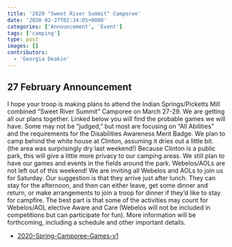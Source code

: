 ```yaml
---
title: '2020 "Sweet River Summit" Camporee'
date: '2020-02-27T02:34:05+0000'
categories: ['Announcement', 'Event']
tags: ['camping']
type: post
images: []
contributors:
  - 'Georgia Deakin'
---
```


27 February Announcement
------------------------

I hope your troop is making plans to attend the Indian Springs/Picketts Mill combined “Sweet River Summit” Camporee on March 27-29. We are getting all our plans together. Linked below you will find the probable games we will have. Some may not be “judged,” but most are focusing on “All Abilities” and the requirements for the Disabilities Awareness Merit Badge. We plan to camp behind the white house at Clinton, assuming it dries out a little bit. (the area was surprisingly dry last weekend!) Because Clinton is a public park, this will give a little more privacy to our camping areas. We still plan to have our games and events in the fields around the park. Webelos/AOLs are not left out of this weekend! We are inviting all Webelos and AOLs to join us for Saturday. Our suggestion is that they arrive just after lunch. They can stay for the afternoon, and then can either leave, get some dinner and return, or make arrangements to join a troop for dinner if they’d like to stay for campfire. The best part is that some of the activities may count for Webelos/AOL elective Aware and Care (Webelos will not be included in competitions but can participate for fun). More information will be forthcoming, including a schedule and other important details.

* [2020-Spring-Camporee-Games-v1](2020-Spring-Camporee-Games-v1.pdf)

